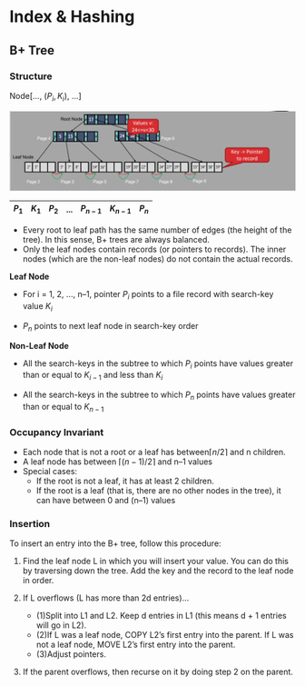 # Index & Hashing
## B+ Tree

### Structure

Node[…, ($P_i,K_i$), …] 

![20210528150834](https://raw.githubusercontent.com/zxc2012/image/main/20210528150834.png)

|$P_1$|$K_1$|$P_2$|...|$P_{n-1}$|$K_{n-1}$|$P_n$|
|-|-|-|-|-|-|-|

- Every root to leaf path has the same number of edges (the height of the tree). In this
sense, B+ trees are always balanced. 
- Only the leaf nodes contain records (or pointers to records). The
inner nodes (which are the non-leaf nodes) do not contain the actual records.

**Leaf Node**

- For i = 1, 2, ..., n–1, pointer $P_i$ points to a file record with search-key value $K_i$

- $P_n$ points to next leaf node in search-key order

**Non-Leaf Node**

- All the search-keys in the subtree to which $P_i$ points have values greater than or equal to $K_{i-1}$ and less than $K_i$ 

- All the search-keys in the subtree to which $P_n$ points have values greater than or equal to $K_{n-1}$

### Occupancy Invariant

- Each node that is not a root or a leaf has between$\lceil n/2 \rceil$ and n children.
- A leaf node has between $\lceil (n-1)/2 \rceil$ and n–1 values
- Special cases: 
    - If the root is not a leaf, it has at least 2 children.
    - If the root is a leaf (that is, there are no other nodes in the tree), it can have between 0 and (n–1) values

### Insertion

To insert an entry into the B+ tree, follow this procedure:

1. Find the leaf node L in which you will insert your value. You can do this by traversing down
the tree. Add the key and the record to the leaf node in order.

2. If L overflows (L has more than 2d entries)...
    - (1)Split into L1 and L2. Keep d entries in L1 (this means d + 1 entries will go in L2).
    - (2)If L was a leaf node, COPY L2’s first entry into the parent. If L was not a leaf node,
MOVE L2’s first entry into the parent.
    - (3)Adjust pointers.

3. If the parent overflows, then recurse on it by doing step 2 on the parent.